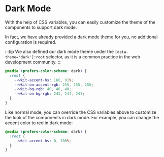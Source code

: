 # Dark Mode

With the help of CSS variables, you can easily customize the theme of the components to support dark mode.

In fact, we have already provided a dark mode theme for you, no additional configuration is required.

:::tip
We also defined our dark mode theme under the `[data-theme='dark']:root` selector, as it is a common practice in the web development community.
:::

```scss
@media (prefers-color-scheme: dark) {
  :root {
    --wkit-accent-hs: 166, 91%;
    --wkit-on-accent-rgb: 255, 255, 255;
    --wkit-bg-rgb: 40, 40, 40;
    --wkit-on-bg-rgb: 241, 241, 241;
  }
}
```

Like normal mode, you can override the CSS variables above to customize the look of the components in dark mode. For example, you can change the accent color to red in dark mode:

```scss
@media (prefers-color-scheme: dark) {
  :root {
    --wkit-accent-hs: 0, 100%;
  }
}
```
